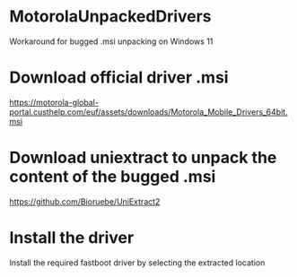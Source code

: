 # MotorolaUnpackedDrivers
Workaround for bugged .msi unpacking on Windows 11

# Download official driver .msi

https://motorola-global-portal.custhelp.com/euf/assets/downloads/Motorola_Mobile_Drivers_64bit.msi

# Download uniextract to unpack the content of the bugged .msi

https://github.com/Bioruebe/UniExtract2

# Install the driver

Install the required fastboot driver by selecting the extracted location 
